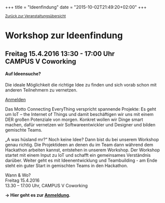 +++
title = "Ideenfindung"
date = "2015-10-02T21:49:20+02:00"
+++

<small><a href="/veranstaltungen">Zurück zur Veranstaltungsübersicht</a></small>

# Workshop zur Ideenfindung

## Freitag 15.4.2016 13:30 - 17:00 Uhr<br/> CAMPUS V Coworking

<div class="card card-block infobox">
	<h4 class="card-title">Auf Ideensuche?</h4>
	<p class="card-text">Die ideale Möglichkeit die richtige Idee zu finden und sich vorab schon mit anderen Teilnehmern zu vernetzen.</p>
	<a href="https://docs.google.com/forms/d/17o5qBBioYlYMNaMmcyPXB7J7xKu-3gzf9staZyKilVs/viewform" class="btn btn-primary" target="new">Anmelden</a>
</div>

Das Motto Connecting EveryThing verspricht spannende Projekte: Es geht um IoT – the Internet of Things und damit beschäftigen wir uns mit einem DER großen Potenziale von morgen. Konkret wollen wir Dinge smart machen, dafür vernetzen wir Softwareentwickler und Designer und bilden gemischte Teams.

„A was hüsland mr?“ Noch keine Idee? Dann bist du bei unserem Workshop genau richtig.
Die Projektideen an denen du im Team dann während dem Hackathon arbeiten kannst, entstehen in unserem Workshop. Der Workshop startet mit einem Input zu IoT und schafft ein gemeinsames Verständnis darüber. Weiter geht es mit Ideenentwicklung und Teambuilding - am Ende steht ein guter Start in gemischten Teams in den Hackathon.

Wann & Wo?<br/>
Freitag 15.4.2016<br/>
13.30 – 17.00 Uhr, CAMPUS V Coworking

**&rarr; Hier geht es zur <a href="https://docs.google.com/forms/d/17o5qBBioYlYMNaMmcyPXB7J7xKu-3gzf9staZyKilVs/viewform" class="btn btn-primary" target="new">Anmeldung</a>.**